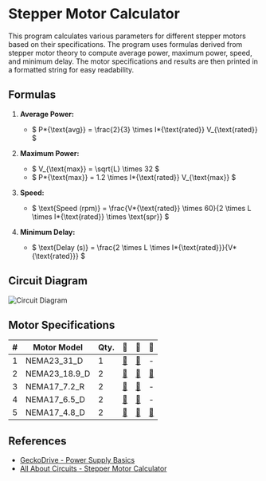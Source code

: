 # Stepper Motor Calculator

This program calculates various parameters for different stepper motors based on their specifications. The program uses formulas derived from stepper motor theory to compute average power, maximum power, speed, and minimum delay. The motor specifications and results are then printed in a formatted string for easy readability.

## Formulas

1. **Average Power:**

   - $ P*{\text{avg}} = \frac{2}{3} \times I*{\text{rated}} V\_{\text{rated}} $

2. **Maximum Power:**

   - $ V\_{\text{max}} = \sqrt{L} \times 32 $
   - $ P*{\text{max}} = 1.2 \times I*{\text{rated}} V\_{\text{max}} $

3. **Speed:**

   - $ \text{Speed (rpm)} = \frac{V*{\text{rated}} \times 60}{2 \times L \times I*{\text{rated}} \times \text{spr}} $

4. **Minimum Delay:**
   - $ \text{Delay (s)} = \frac{2 \times L \times I*{\text{rated}}}{V*{\text{rated}}} $

## Circuit Diagram

![Circuit Diagram](path/to/your/circuit_diagram.png)

## Motor Specifications

| # | Motor Model   | Qty. | 🛒                                                                                                    | 📄                                                                                  | 📏                                                                                                                |
|---|---------------|------|-------------------------------------------------------------------------------------------------------|-------------------------------------------------------------------------------------|-------------------------------------------------------------------------------------------------------------------|
| 1 | NEMA23_31_D   | 1    | [🛒](https://robu.in/product/neema-23-jk57hs112-4204-3-1n-m-d-type/)                                  | [📄](https://www.steppermotorcanada.ca/57hs112-4204-03.pdf)                         | -                                                                                                                 |
| 2 | NEMA23_18.9_D | 2    | [🛒](https://www.robu.in/product/57hs76-2804-05-nema23-18-9-kg-cm-hybrid-stepper-motor-d-type-shaft/) | [📄](https://ecksteinimg.de/Datasheet/Schrittmotor/JK57HS76-2804/JK57HS76-2804.pdf) | [📏](https://robu.in/wp-content/uploads/2015/12/NEMA-23-18.9-kg-cm-Hybrid-Stepper-Motor-ROBU.IN_.gif)             |
| 3 | NEMA17_7.2_R  | 2    | [🛒](https://robu.in/product/neema-17-jk42hs60-1704-0-72n-m-round-type/)                              | [📄](https://robu.in/wp-content/uploads/2023/07/1551713.pdf)                        | -                                                                                                                 |
| 4 | NEMA17_6.5_D  | 2    | [🛒](https://robu.in/product/neema-17-jk42hs60-1206-0-65n-m-d-type/)                                  | [📄](https://robu.in/wp-content/uploads/2022/03/datasheet.pdf)                      | -                                                                                                                 |
| 5 | NEMA17_4.8_D  | 2    | [🛒](https://robu.in/product/nema17-4-8-kg-cm-stepper-motor-with-detachable-72-cm-cable/)             | [📄](https://robu.in/wp-content/uploads/2023/04/JK42HS48-2504AF-01.pdf)             | [📏](https://robu.in/wp-content/uploads/2018/08/NEMA-17-Stepper-Motor-4.8-kg-cm-Dimensional-Drawing-ROBU.IN_.jpg) |

## References

* [GeckoDrive - Power Supply Basics](https://www.geckodrive.com/support/power-supply-basics/)
* [All About Circuits - Stepper Motor Calculator](https://www.allaboutcircuits.com/tools/stepper-motor-calculator/)
